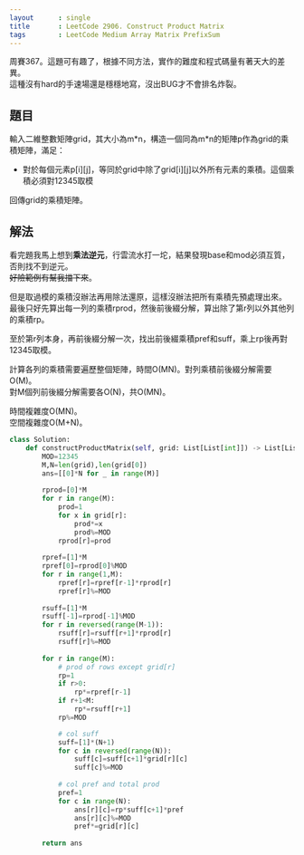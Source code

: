 ```yaml
---
layout      : single
title       : LeetCode 2906. Construct Product Matrix
tags        : LeetCode Medium Array Matrix PrefixSum
---
```

周賽367。這題可有趣了，根據不同方法，實作的難度和程式碼量有著天大的差異。  
這種沒有hard的手速場還是穩穩地寫，沒出BUG才不會排名炸裂。  

## 題目

輸入二維整數矩陣grid，其大小為m\*n，構造一個同為m\*n的矩陣p作為grid的乘積矩陣，滿足：  

- 對於每個元素p[i][j]，等同於grid中除了grid[i][j]以外所有元素的乘積。這個乘積必須對12345取模  

回傳grid的乘積矩陣。  

## 解法

看完題我馬上想到**乘法逆元**，行雲流水打一坨，結果發現base和mod必須互質，否則找不到逆元。  
~~好險範例有幫我擋下來~~。  

但是取過模的乘積沒辦法再用除法還原，這樣沒辦法把所有乘積先預處理出來。  
最後只好先算出每一列的乘積rprod，然後前後綴分解，算出除了第r列以外其他列的乘積rp。  

至於第r列本身，再前後綴分解一次，找出前後綴乘積pref和suff，乘上rp後再對12345取模。  

計算各列的乘積需要遍歷整個矩陣，時間O(MN)。對列乘積前後綴分解需要O(M)。  
對M個列前後綴分解需要各O(N)，共O(MN)。  

時間複雜度O(MN)。  
空間複雜度O(M+N)。  

```python
class Solution:
    def constructProductMatrix(self, grid: List[List[int]]) -> List[List[int]]:
        MOD=12345
        M,N=len(grid),len(grid[0])
        ans=[[0]*N for _ in range(M)]
        
        rprod=[0]*M
        for r in range(M):
            prod=1
            for x in grid[r]:
                prod*=x
                prod%=MOD
            rprod[r]=prod
            
        rpref=[1]*M
        rpref[0]=rprod[0]%MOD
        for r in range(1,M):
            rpref[r]=rpref[r-1]*rprod[r]
            rpref[r]%=MOD
            
        rsuff=[1]*M
        rsuff[-1]=rprod[-1]%MOD
        for r in reversed(range(M-1)):
            rsuff[r]=rsuff[r+1]*rprod[r]
            rsuff[r]%=MOD
            
        for r in range(M):
            # prod of rows except grid[r]
            rp=1
            if r>0:
                rp*=rpref[r-1]
            if r+1<M:
                rp*=rsuff[r+1]
            rp%=MOD

            # col suff
            suff=[1]*(N+1)
            for c in reversed(range(N)):
                suff[c]=suff[c+1]*grid[r][c]
                suff[c]%=MOD
                
            # col pref and total prod
            pref=1
            for c in range(N):
                ans[r][c]=rp*suff[c+1]*pref
                ans[r][c]%=MOD
                pref*=grid[r][c]
            
        return ans
```
